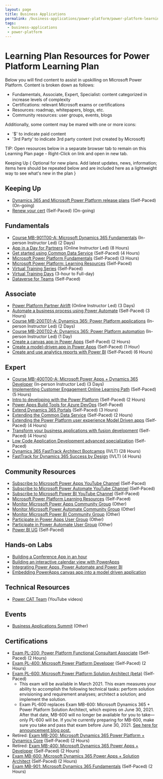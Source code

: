 ```yaml
---
layout: page
title: Business Applications
permalink: /business-applications/power-platform/power-platform-learning-plan
tags:
 - business-applications
 - power-platform
---
```


# Learning Plan Resources for Power Platform Learning Plan

Below you will find content to assist in upskilling on Microsoft Power Platform. Content is broken down as follows:

* Fundamentals, Associate, Expert, Specialist: content categorized in increase levels of complexity
* Certifications: relevant Microsoft exams or certifications
* Resources: roadmap, whitepapers, blogs, etc.
* Community resources: user groups, events, blogs

Additionally, some content may be mared with one or more icons:

* '$' to indicate paid content
* '3rd Party' to indicate 3rd party content (not created by Microsoft)

TIP:  Open resources below in a separate browser tab to remain on this Learning Plan page - Right-Click on link and open in new tab.

Keeping Up
{ Optional for new plans. Add latest updates, news, information; items here should be repeated below and are included here as a lightweight way to see what's new in the plan }

## Keeping Up

* [Dynamics 365 and Microsoft Power Platform release plans](https://docs.microsoft.com/en-us/dynamics365/release-plans/) (Self-Paced) (On-going)
* [Renew your cert](https://techcommunity.microsoft.com/t5/microsoft-learn-blog/is-your-certification-expiring-soon-renew-it-for-free-today/ba-p/2150405) (Self-Paced) (On-going)

## Fundamentals

* [Course MB-901T00-A: Microsoft Dynamics 365 Fundamentals](https://docs.microsoft.com/en-us/learn/certifications/courses/mb-901t00) (In-person Instructor Led) (2 Days)
* [App in a Day for Partners](https://aka.ms/AIADEvent) (Online Instructor Led) (8 Hours)
* [Get started using Common Data Service](https://docs.microsoft.com/en-us/learn/paths/get-started-cds/) (Self-Paced) (4 Hours)
* [Microsoft Power Platform Fundamentals](https://docs.microsoft.com/en-us/learn/paths/power-plat-fundamentals/) (Self-Paced) (3 Hours)
* [Microsoft Power Platform: Learning Resources](https://powerapps.microsoft.com/en-us/blog/microsoft-powerapps-learning-resources) (Self-Paced)
* [Virtual Training Series](https://partner.microsoft.com/en-US/training/virtual-training-series#/?products=bus-apps) (Self-Paced)
* [Virtual Training Days](https://mvtd.events.microsoft.com/?powerplatformevent=allpowerplatform) (3-hour to Full-day)
* [Dataverse for Teams](https://github.com/microsoft/PartnerResources/blob/main/LearningPlanResources/Modern%20Workplace%20%2B%20Security/Microsoft%20Teams/Dataverse%20For%20Teams.md) (Self-Paced)

## Associate

* [Power Platform Partner Airlift](https://www.microsoftevents.com/profile/web/index.cfm?PKwebID=0x1196222abcd) (Online Instructor Led) (3 Days)
* [Automate a business process using Power Automate](https://docs.microsoft.com/en-us/learn/paths/automate-process-power-automate/) (Self-Paced) (3 Hours)
* [Course MB-200T01-A: Dynamics 365: Power Platform applications](https://docs.microsoft.com/en-us/learn/certifications/courses/mb-200t01) (In-person Instructor Led) (2 Days)
* [Course MB-200T02-A: Dynamics 365: Power Platform automation](https://docs.microsoft.com/en-us/learn/certifications/courses/mb-200t02) (In-person Instructor Led) (1 Day)
* [Create a canvas app in Power Apps](https://docs.microsoft.com/en-us/learn/paths/create-powerapps/) (Self-Paced) (2 Hours)
* [Create a model-driven app in Power Apps](https://docs.microsoft.com/en-us/learn/paths/create-app-models-business-processes/) (Self-Paced) (1 Hour)
* [Create and use analytics reports with Power BI](https://docs.microsoft.com/en-us/learn/paths/create-use-analytics-reports-power-bi/) (Self-Paced) (6 Hours)

## Expert

* [Course MB-400T00-A: Microsoft Power Apps + Dynamics 365 Developer](https://docs.microsoft.com/en-us/learn/certifications/courses/mb-400t00) (In-person Instructor Led) (3 Days)
* [Implementing Customer Engagement Online Learning Path](https://docs.microsoft.com/en-us/learn/paths/implementing-customer-engagement-apps/) (Self-Paced) (5 Hours)
* [Intro to developing with the Power Platform](https://docs.microsoft.com/en-us/learn/paths/intro-developing-power-platform/) (Self-Paced) (2 Hours)
* [Power Apps Build Tools for Azure DevOps](https://devblogs.microsoft.com/premier-developer/power-apps-build-tools-for-azure-devops/) (Self-Paced)
* [Extend Dynamics 365 Portals](https://docs.microsoft.com/en-us/learn/paths/extend-dynamics-365-portals/) (Self-Paced) (3 Hours)
* [Extending the Common Data Service](https://docs.microsoft.com/en-us/learn/paths/extend-power-platform-common-data-service/) (Self-Paced) (2 Hours)
* [Extending the Power Platform user experience Model Driven apps](https://docs.microsoft.com/en-us/learn/paths/extend-power-platform-model-driven-app/) (Self-Paced) (4 Hours)
* [Transform your business applications with fusion development](https://docs.microsoft.com/en-us/learn/paths/transform-business-applications-with-fusion-development/?WT.mc_id=dotnet-28653-masoucou) (Self-Paced) (4 Hours)
* [Low Code Application Development advanced specialization](https://partner.microsoft.com/en-us/training/assets/collection/low-code-application-development-advanced-specialization#/) (Self-Paced)
* [Dynamics 365 FastTrack Architect Bootcamps](https://aka.ms/d365ftabootcamp) (IVLT) (28 Hours)
* [FastTrack for Dynamics 365 Success by Design](https://aka.ms/d365FasTrackSbDTraining) (IVLT) (4 Hours)

## Community Resources

* [Subscribe to Microsoft Power Apps YouTube Channel](https://www.youtube.com/channel/UCGfWR2ekfRFckLjev6eQYLg) (Self-Paced)
* [Subscribe to Microsoft Power Automate YouTube Channel](https://www.youtube.com/channel/UCG98S4lL7nwlN8dxSF322bA) (Self-Paced)
* [Subscribe to Microsoft Power BI YouTube Channel](https://www.youtube.com/channel/UCy--PYvwBwAeuYaR8JLmrfg) (Self-Paced)
* [Microsoft Power Platform Learning Resources](https://powerapps.microsoft.com/en-us/blog/microsoft-powerapps-learning-resources/) (Self-Paced)
* [Monitor Microsoft Power Apps Community Group](https://powerusers.microsoft.com/t5/Power-Apps-Community/ct-p/PowerApps1) (Other)
* [Monitor Microsoft Power Automate Community Group](https://powerusers.microsoft.com/t5/Microsoft-Power-Automate/ct-p/MPACommunity) (Other)
* [Monitor Microsoft Power BI Community Group](https://community.powerbi.com/t5/Forums/ct-p/PBI_Comm_Forums) (Other)
* [Participate in Power Apps User Group](https://www.powerappsug.com/home) (Other)
* [Participate in Power Automate User Group](https://www.automateug.com/home) (Other)
* [Power BI UG](https://www.pbiusergroup.com/home) (Self-Paced)

## Hands-on Labs

* [Building a Conference App in an hour](https://powerapps.microsoft.com/en-us/blog/hands-on-lab-building-a-conference-app-in-60-min/)
* [Building an interactive calendar view with PowerApps](https://docs.microsoft.com/en-us/archive/blogs/davidni/building-an-interactive-calendar-view-with-powerapps)
* [Integrating Power Apps, Power Automate and Power BI](https://powerusers.microsoft.com/t5/News-Announcements/Integrating-PowerApps-Power-BI-and-Flow-to-create-realtime/ba-p/297146)
* [Embedding PowerApps canvas app into a model driven application](https://powerusers.microsoft.com/t5/News-Announcements/Adv-Hands-On-Lab-4-Embedding-PowerApps-canvas-app-into-a-model/ba-p/345797)

## Technical Resources

* [Power CAT Team](https://www.youtube.com/playlist?list=PLi9EhCY4z99W2QOTgbwhFZEjpqc8YZDVH) (YouTube videos)

## Events

* [Business Applications Summit](https://www.microsoft.com/en-us/BusinessApplicationsSummit) (Other)

## Certifications

* [Exam PL-200: Power Platform Functional Consultant Associate](https://docs.microsoft.com/en-us/learn/certifications/exams/pl-200) (Self-Paced) (2 Hours)
* [Exam PL-400: Microsoft Power Platform Developer](https://docs.microsoft.com/en-us/learn/certifications/exams/pl-400) (Self-Paced) (2 Hours)
* [Exam PL-600: Microsoft Power Platform Solution Architect (beta)](https://docs.microsoft.com/en-us/learn/certifications/exams/pl-600) (Self-Paced)
  * This exam will be available in March 2021. This exam measures your ability to accomplish the following technical tasks: perform solution envisioning and requirement analyses; architect a solution; and implement the solution.
  * Exam PL-600 replaces Exam MB-600: Microsoft Dynamics 365 + Power Platform Solution Architect, which expires on June 30, 2021. After that date, MB-600 will no longer be available for you to take—only PL-600 will be. If you’re currently preparing for MB-600, make sure you take and pass that exam before June 30, 2021. [See here for announcement blog post.](https://techcommunity.microsoft.com/t5/microsoft-learn-blog/new-certification-microsoft-power-platform-solution-architect/ba-p/1628149)
* Retired: [Exam MB-200:  Microsoft Dynamics 365 Power Platform + Dynamics Core](https://docs.microsoft.com/en-us/learn/certifications/exams/mb-200) (Self-Paced) (2 Hours)
* Retired: [Exam MB-400: Microsoft Dynamics 365 Power Apps + Developer](https://docs.microsoft.com/en-us/learn/certifications/exams/mb-400) (Self-Paced) (2 Hours)
* [Exam MB-600: Microsoft Dynamics 365 Power Apps + Solution Architect](https://docs.microsoft.com/en-us/learn/certifications/exams/mb-600) (Self-Paced) (2 Hours)
* [Exam MB-901: Microsoft Dynamics 365 Fundamentals](https://docs.microsoft.com/en-us/learn/certifications/exams/mb-901) (Self-Paced) (2 Hours)
